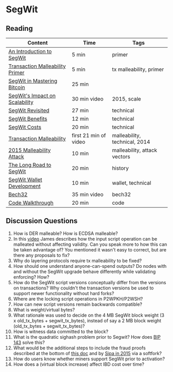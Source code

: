 # SegWit

## Reading

| Content                                                                                       | Time  | Tags                    |
|-----------------------------------------------------------------------------------------------|-------|-------------------------|
| [An Introduction to SegWit](https://segwit.org/understanding-segregated-witness-905cc712c692) | 5 min | primer                  |
| [Transaction Malleability Primer](https://bitcointechtalk.com/transaction-malleability-explained-b7e240236fc7) | 5 min | tx malleability, primer |
| [SegWit in Mastering Bitcoin](https://github.com/bitcoinbook/bitcoinbook/blob/develop/ch07.asciidoc#segregated-witness) | 25 min |
| [SegWit's Impact on Scalability](https://diyhpl.us/wiki/transcripts/scalingbitcoin/hong-kong/segregated-witness-and-its-impact-on-scalability/) | 30 min video | 2015, scale |
| [SegWit Revisited](https://www.youtube.com/watch?v=AjBpIkfB-ac) | 27 min | technical                                            |
| [SegWit Benefits](https://bitcoincore.org/en/2016/01/26/segwit-benefits/) | 12 min | technical                                  |
| [SegWit Costs](https://bitcoincore.org/en/2016/10/28/segwit-costs/) | 20 min | technical                                        |
| [Transaction Malleability](https://www.youtube.com/watch?v=jyDE-aFqJTs) | first 21 min of video | malleability, technical, 2014 |
| [2015 Malleability Attack](https://bitcoinmagazine.com/articles/the-who-what-why-and-how-of-the-ongoing-transaction-malleability-attack-1444253640/) | 10 min | malleability, attack vectors |
| [The Long Road to SegWit](https://bitcoinmagazine.com/articles/long-road-segwit-how-bitcoins-biggest-protocol-upgrade-became-reality/) | 20 min | history |
| [SegWit Wallet Development](https://bitcoincore.org/en/segwit_wallet_dev/) | 10 min | wallet, technical                  |
| [Bech32](https://diyhpl.us/wiki/transcripts/sf-bitcoin-meetup/2017-03-29-new-address-type-for-segwit-addresses/) | 35 min video | bech32 |
| [Code Walkthrough](https://docs.google.com/document/d/1qn9SCQj2YQauE83FjglODUZJTQaz9WxrbaTtkP367cA/edit) | 20 min | code                  |

## Discussion Questions

1. How is DER malleable? How is ECDSA malleable?
2. In this [video](https://youtu.be/AjBpIkfB-ac?t=149) James describes how the input script operation can be malleated without affecting validity. Can you speak more to how this can be taken advantage of? You mentioned it wasn't easy to correct, but are there any proposals to fix?
3. Why do layering protocols require tx malleability to be fixed?
2. How should one understand anyone-can-spend outputs? Do nodes with and without the SegWit upgrade behave differently while validating enforcing? How?
3. How do the SegWit script versions conceptually differ from the versions on transactions? Why couldn't the transaction versions be used to support newer functionality without hard forks?
4. Where are the locking script operations in P2WPKH/P2WSH?
5. How can new script versions remain backwards compatible?
6. What is weight/virtual bytes?
7. What rationale was used to decide on the 4 MB SegWit block weight (3 x old_tx_bytes + segwit_tx_bytes), instead of say a 2 MB block weight (old_tx_bytes + segwit_tx_bytes)?
8. How is witness data committed to the block?
9. What is the quadratic sighash problem prior to Segwit? How does [BIP 143](https://github.com/bitcoin/bips/blob/master/bip-0143.mediawiki) solve this?
10. What would be the additional steps to include the fraud proofs described at the bottom of [this doc](https://bitcoincore.org/en/2016/01/26/segwit-benefits/) and by [Sipa in 2015](https://diyhpl.us/wiki/transcripts/scalingbitcoin/hong-kong/segregated-witness-and-its-impact-on-scalability/) via a softfork?
11. How do users know whether miners support SegWit prior to activation?
12. How does a (virtual block increase) affect IBD cost over time?
